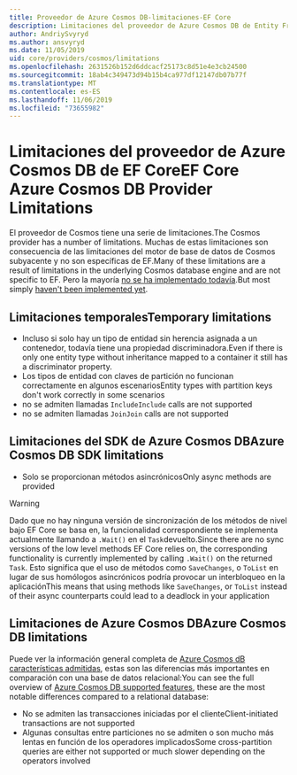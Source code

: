```yaml
---
title: Proveedor de Azure Cosmos DB-limitaciones-EF Core
description: Limitaciones del proveedor de Azure Cosmos DB de Entity Framework Core
author: AndriySvyryd
ms.author: ansvyryd
ms.date: 11/05/2019
uid: core/providers/cosmos/limitations
ms.openlocfilehash: 2631526b152d6ddcacf25173c8d51e4e3cb24500
ms.sourcegitcommit: 18ab4c349473d94b15b4ca977df12147db07b77f
ms.translationtype: MT
ms.contentlocale: es-ES
ms.lasthandoff: 11/06/2019
ms.locfileid: "73655982"
---
```

# <a name="ef-core-azure-cosmos-db-provider-limitations"></a><span data-ttu-id="7fe8e-103">Limitaciones del proveedor de Azure Cosmos DB de EF Core</span><span class="sxs-lookup"><span data-stu-id="7fe8e-103">EF Core Azure Cosmos DB Provider Limitations</span></span>

<span data-ttu-id="7fe8e-104">El proveedor de Cosmos tiene una serie de limitaciones.</span><span class="sxs-lookup"><span data-stu-id="7fe8e-104">The Cosmos provider has a number of limitations.</span></span> <span data-ttu-id="7fe8e-105">Muchas de estas limitaciones son consecuencia de las limitaciones del motor de base de datos de Cosmos subyacente y no son específicas de EF.</span><span class="sxs-lookup"><span data-stu-id="7fe8e-105">Many of these limitations are a result of limitations in the underlying Cosmos database engine and are not specific to EF.</span></span> <span data-ttu-id="7fe8e-106">Pero la mayoría [no se ha implementado todavía](https://github.com/aspnet/EntityFrameworkCore/issues?page=1&q=is%3Aissue+is%3Aopen+Cosmos+in%3Atitle+label%3Atype-enhancement+sort%3Areactions-%2B1-desc).</span><span class="sxs-lookup"><span data-stu-id="7fe8e-106">But most simply [haven't been implemented yet](https://github.com/aspnet/EntityFrameworkCore/issues?page=1&q=is%3Aissue+is%3Aopen+Cosmos+in%3Atitle+label%3Atype-enhancement+sort%3Areactions-%2B1-desc).</span></span>

## <a name="temporary-limitations"></a><span data-ttu-id="7fe8e-107">Limitaciones temporales</span><span class="sxs-lookup"><span data-stu-id="7fe8e-107">Temporary limitations</span></span>

- <span data-ttu-id="7fe8e-108">Incluso si solo hay un tipo de entidad sin herencia asignada a un contenedor, todavía tiene una propiedad discriminadora.</span><span class="sxs-lookup"><span data-stu-id="7fe8e-108">Even if there is only one entity type without inheritance mapped to a container it still has a discriminator property.</span></span>
- <span data-ttu-id="7fe8e-109">Los tipos de entidad con claves de partición no funcionan correctamente en algunos escenarios</span><span class="sxs-lookup"><span data-stu-id="7fe8e-109">Entity types with partition keys don't work correctly in some scenarios</span></span>
- <span data-ttu-id="7fe8e-110">no se admiten llamadas `Include`</span><span class="sxs-lookup"><span data-stu-id="7fe8e-110">`Include` calls are not supported</span></span>
- <span data-ttu-id="7fe8e-111">no se admiten llamadas `Join`</span><span class="sxs-lookup"><span data-stu-id="7fe8e-111">`Join` calls are not supported</span></span>

## <a name="azure-cosmos-db-sdk-limitations"></a><span data-ttu-id="7fe8e-112">Limitaciones del SDK de Azure Cosmos DB</span><span class="sxs-lookup"><span data-stu-id="7fe8e-112">Azure Cosmos DB SDK limitations</span></span>

- <span data-ttu-id="7fe8e-113">Solo se proporcionan métodos asincrónicos</span><span class="sxs-lookup"><span data-stu-id="7fe8e-113">Only async methods are provided</span></span>

> [!WARNING]
> <span data-ttu-id="7fe8e-114">Dado que no hay ninguna versión de sincronización de los métodos de nivel bajo EF Core se basa en, la funcionalidad correspondiente se implementa actualmente llamando a `.Wait()` en el `Task`devuelto.</span><span class="sxs-lookup"><span data-stu-id="7fe8e-114">Since there are no sync versions of the low level methods EF Core relies on, the corresponding functionality is currently implemented by calling `.Wait()` on the returned `Task`.</span></span> <span data-ttu-id="7fe8e-115">Esto significa que el uso de métodos como `SaveChanges`, o `ToList` en lugar de sus homólogos asincrónicos podría provocar un interbloqueo en la aplicación</span><span class="sxs-lookup"><span data-stu-id="7fe8e-115">This means that using methods like `SaveChanges`, or `ToList` instead of their async counterparts could lead to a deadlock in your application</span></span>

## <a name="azure-cosmos-db-limitations"></a><span data-ttu-id="7fe8e-116">Limitaciones de Azure Cosmos DB</span><span class="sxs-lookup"><span data-stu-id="7fe8e-116">Azure Cosmos DB limitations</span></span>

<span data-ttu-id="7fe8e-117">Puede ver la información general completa de [Azure Cosmos dB características admitidas](/azure/cosmos-db/modeling-data), estas son las diferencias más importantes en comparación con una base de datos relacional:</span><span class="sxs-lookup"><span data-stu-id="7fe8e-117">You can see the full overview of [Azure Cosmos DB supported features](/azure/cosmos-db/modeling-data), these are the most notable differences compared to a relational database:</span></span>

- <span data-ttu-id="7fe8e-118">No se admiten las transacciones iniciadas por el cliente</span><span class="sxs-lookup"><span data-stu-id="7fe8e-118">Client-initiated transactions are not supported</span></span>
- <span data-ttu-id="7fe8e-119">Algunas consultas entre particiones no se admiten o son mucho más lentas en función de los operadores implicados</span><span class="sxs-lookup"><span data-stu-id="7fe8e-119">Some cross-partition queries are either not supported or much slower depending on the operators involved</span></span>
